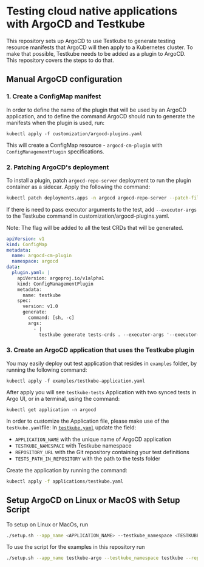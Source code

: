 # Testing cloud native applications with ArgoCD and Testkube

This repository sets up ArgoCD to use Testkube to generate testing resource manifests that ArgoCD will then apply to a Kubernetes cluster. To make that possible, Testkube needs to be added as a plugin to ArgoCD. This repository covers the steps to do that. 

## Manual ArgoCD configuration

### 1. Create a ConfigMap manifest 

In order to define the name of the plugin that will be used by an ArgoCD application, and to define the command ArgoCD should run to generate the manifests when the plugin is used, run:

```shell
kubectl apply -f customization/argocd-plugins.yaml
```
This will create a ConfigMap resource - `argocd-cm-plugin` with `ConfigManagementPlugin` specifications.

### 2. Patching ArgoCD's deployment

To install a plugin, patch `argocd-repo-server` deployment to run the plugin container as a sidecar.
Apply the following the command: 

```sh
kubectl patch deployments.apps -n argocd argocd-repo-server --patch-file customization/deployment.yaml
```


If there is need to pass executor arguments to the test, add ```--executor-args``` to the Testkube command in customization/argocd-plugins.yaml.

Note: The flag will be added to all the test CRDs that will be generated.

```yaml
apiVersion: v1
kind: ConfigMap
metadata:
  name: argocd-cm-plugin
  namespace: argocd
data:
  plugin.yaml: |
    apiVersion: argoproj.io/v1alpha1
    kind: ConfigManagementPlugin
    metadata:
      name: testkube
    spec:
      version: v1.0
      generate:
        command: [sh, -c]
        args:
          - |
            testkube generate tests-crds . --executor-args '--executor-flag'
```

### 3. Create an ArgoCD application that uses the Testkube plugin

You may easily deploy out test application that resides in `examples` folder, by running the following command:
```shell
kubectl apply -f examples/testkube-application.yaml
```
After apply you will see `testkube-tests` Application with two synced tests in Argo UI, or in a terminal, using the command:
```shell
kubectl get application -n argocd
```

In order to customize the Application file, please make use of the `testkube.yaml`file:
In [`testkube.yaml`](applications/testkube.yaml) update the field:
 - `APPLICATION_NAME` with the unique name of ArgoCD application
 - `TESTKUBE_NAMESPACE` with Testkube namespace
 - `REPOSITORY_URL` with the Git repository containing your test definitions 
 - `TESTS_PATH_IN_REPOSITORY` with the path to the tests folder

Create the application by running the command:

```sh
kubectl apply -f applications/testkube.yaml
```

## Setup ArgoCD on Linux or MacOS with Setup Script

To setup on Linux or MacOs, run

```sh
./setup.sh --app_name <APPLICATION_NAME> --testkube_namespace <TESTKUBE_NAMESPACE> --repo_url <REPOSITORY_URL> --repo_path <TESTS_PATH_IN_REPOSITORY>
```

To use the script for the examples in this repository run

```sh
./setup.sh --app_name testkube-argo --testkube_namespace testkube --repo_url https://github.com/kubeshop/testkube-argocd --repo_path examples/postman-collections
```
